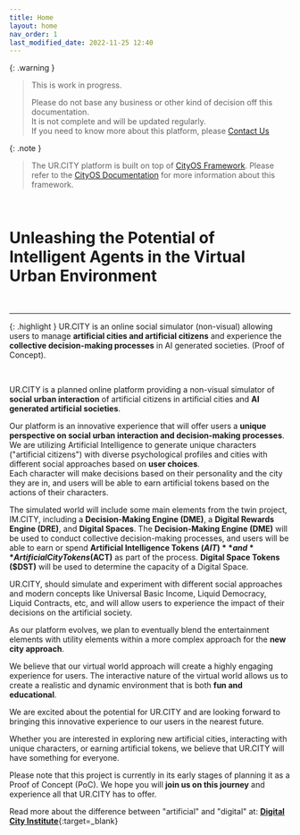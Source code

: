 ```yaml
---
title: Home
layout: home
nav_order: 1
last_modified_date: 2022-11-25 12:40
---
```


{: .warning }
>This is work in progress.
>
>Please do not base any business or other kind of decision off this documentation.   
>It is not complete and will be updated regularly.  
>If you need to know more about this platform, please [Contact Us]

{: .note }
>The UR.CITY platform is built on top of [CityOS Framework].
> Please refer to the [CityOS Documentation] for more information about this framework.

&nbsp;

# Unleashing the Potential of Intelligent Agents in the Virtual Urban Environment

&nbsp;


----------------

{: .highlight }
UR.CITY is an online social simulator (non-visual) allowing users to manage **artificial cities and artificial citizens** and experience the **collective decision-making processes** in AI generated societies. (Proof of Concept).

&nbsp;

UR.CITY is a planned online platform providing a non-visual simulator of **social urban interaction** of artificial citizens in artificial cities and **AI generated artificial societies**. 

Our platform is an innovative experience that will offer users a **unique perspective on social urban interaction and decision-making processes**. We are utilizing Artificial Intelligence to generate unique characters ("artificial citizens") with diverse psychological profiles and cities with different social approaches based on **user choices**.    
Each character will make decisions based on their personality and the city they are in, and users will be able to earn artificial tokens based on the actions of their characters.

The simulated world will include some main elements from the twin project, IM.CITY, including a **Decision-Making Engine (DME)**, a **Digital Rewards Engine (DRE)**, and **Digital Spaces**. The **Decision-Making Engine (DME)** will be used to conduct collective decision-making processes, and users will be able to earn or spend **Artificial Intelligence Tokens ($AIT)** and **Artificial City Tokens ($ACT)** as part of the process. **Digital Space Tokens ($DST)** will be used to determine the capacity of a Digital Space.

UR.CITY, should simulate and experiment with different social approaches and modern concepts like Universal Basic Income, Liquid Democracy, Liquid Contracts, etc, and will allow users to experience the impact of their decisions on the artificial society.

As our platform evolves, we plan to eventually blend the entertainment elements with utility elements within a more complex approach for the **new city approach**.

We believe that our virtual world approach will create a highly engaging experience for users. The interactive nature of the virtual world allows us to create a realistic and dynamic environment that is both **fun and educational**. 

We are excited about the potential for UR.CITY and are looking forward to bringing this innovative experience to our users in the nearest future. 

Whether you are interested in exploring new artificial cities, interacting with unique characters, or earning artificial tokens, we believe that UR.CITY will have something for everyone.

Please note that this project is currently in its early stages of planning it as a Proof of Concept (PoC). We hope you will **join us on this journey** and experience all that UR.CITY has to offer.

Read more about the difference between "artificial" and "digital" at: [**Digital City Institute**](https://digital.city.institute/physical-digital-artificial/){:target=_blank}

[CityOS Framework]: https://cityos.dev "The Operating System for Digital/Artificial Cities"
[CityOS Documentation]: https://cityos.dev "CityOS Documentation"
[Contact Us]: /contact/ "Contact Us"